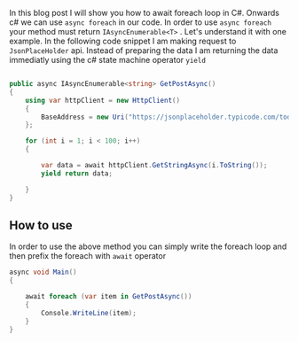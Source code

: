 
In this blog post I will show you how to await foreach loop in C#. Onwards c# we can use `async foreach` in our code. In order to use `async foreach` your method must return `IAsyncEnumerable<T>` . 
Let's understand it with one example. In the following code snippet I am making request to `JsonPlaceHolder` api. Instead of preparing the data I am returning the data immediatly using the c# state machine operator `yield`

```csharp

public async IAsyncEnumerable<string> GetPostAsync()
{
	using var httpClient = new HttpClient()
	{
		BaseAddress = new Uri("https://jsonplaceholder.typicode.com/todos/")
	};

	for (int i = 1; i < 100; i++)
	{

		var data = await httpClient.GetStringAsync(i.ToString());
		yield return data;

	}
}
```

## How to use

In order to use the above method you can simply write the foreach loop and then prefix the foreach with `await` operator


```csharp
async void Main()
{

	await foreach (var item in GetPostAsync())
	{
		Console.WriteLine(item);
	}
}
```
<!--stackedit_data:
eyJoaXN0b3J5IjpbLTc5MDgxODc4Ml19
-->